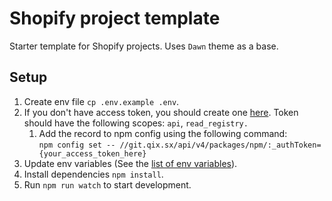 # Shopify project template

Starter template for Shopify projects. Uses `Dawn` theme as a base.

## Setup

1. Create env file `cp .env.example .env`.
2. If you don't have access token, you should create one [here](/-/profile/personal_access_tokens?name=Unilime+Read+Registry&scopes=api,read_registry). Token should have the following scopes: `api`, `read_registry.`
    1. Add the record to npm config using the following command: \
`npm config set -- //git.qix.sx/api/v4/packages/npm/:_authToken={your_access_token_here}`
3. Update env variables (See the [list of env variables](https://git.qix.sx/unilime/shopify/dev/shopify-theme-dev#env-variables)).
4. Install dependencies `npm install`.
5. Run `npm run watch` to start development.
